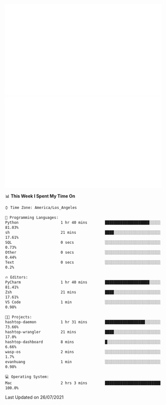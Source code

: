 <a href="https://github.com/jstrieb/github-stats">
 
![](https://github.com/evanhuang117/github-stats/blob/master/generated/overview.svg)
![](https://github.com/evanhuang117/github-stats/blob/master/generated/languages.svg)

</a>

<!--START_SECTION:waka-->
📊 **This Week I Spent My Time On** 

```text
⌚︎ Time Zone: America/Los_Angeles

💬 Programming Languages: 
Python                   1 hr 40 mins        ████████████████████░░░░░   81.03% 
sh                       21 mins             ████░░░░░░░░░░░░░░░░░░░░░   17.61% 
SQL                      0 secs              ░░░░░░░░░░░░░░░░░░░░░░░░░   0.73% 
Other                    0 secs              ░░░░░░░░░░░░░░░░░░░░░░░░░   0.44% 
Text                     0 secs              ░░░░░░░░░░░░░░░░░░░░░░░░░   0.2%

🔥 Editors: 
PyCharm                  1 hr 40 mins        ████████████████████░░░░░   81.41% 
Zsh                      21 mins             ████░░░░░░░░░░░░░░░░░░░░░   17.61% 
VS Code                  1 min               ░░░░░░░░░░░░░░░░░░░░░░░░░   0.98%

🐱‍💻 Projects: 
hashtop-daemon           1 hr 31 mins        ██████████████████░░░░░░░   73.66% 
hashtop-wrangler         21 mins             ████░░░░░░░░░░░░░░░░░░░░░   17.0% 
hashtop-dashboard        8 mins              █░░░░░░░░░░░░░░░░░░░░░░░░   6.66% 
wasp-os                  2 mins              ░░░░░░░░░░░░░░░░░░░░░░░░░   1.7% 
evanhuang                1 min               ░░░░░░░░░░░░░░░░░░░░░░░░░   0.98%

💻 Operating System: 
Mac                      2 hrs 3 mins        █████████████████████████   100.0%

```


 Last Updated on 26/07/2021
<!--END_SECTION:waka-->
